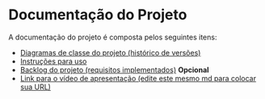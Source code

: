# Documentação do Projeto

A documentação do projeto é composta pelos seguintes itens: 
 - [Diagramas de classe do projeto (histórico de versões)](/docs/diagramas/UML.png)
 - [Instruções para uso](/docs/instrucoes.md)
 - [Backlog do projeto (requisitos implementados)](/docs/backlog.md) **Opcional**
 - [Link para o vídeo de apresentação (edite este mesmo md para colocar sua URL)](http://insira.aqui.sua.URL) 


